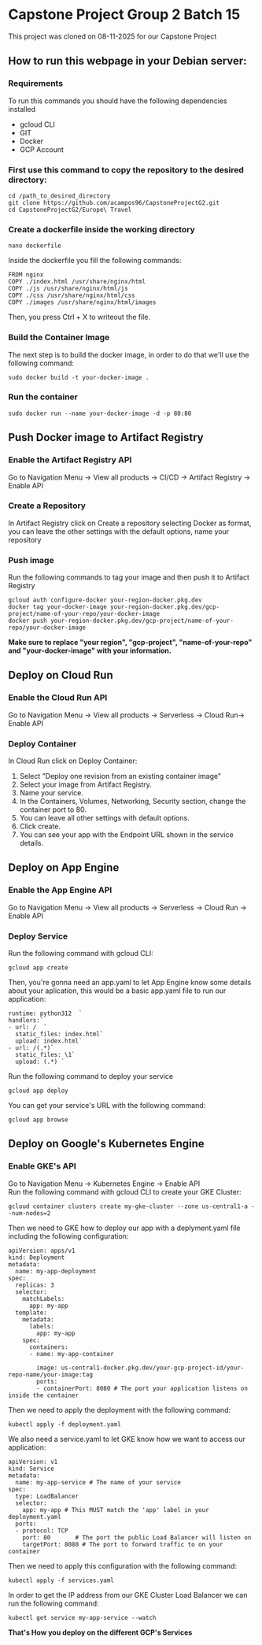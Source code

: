 # Capstone Project Group 2 Batch 15
This project was cloned on 08-11-2025 for our Capstone Project

## How to run this webpage in your Debian server:
### Requirements

To run this commands you should have the following dependencies installed 
- gcloud CLI 
- GIT
- Docker
- GCP Account

### First use this command to copy the repository to the desired directory:  

`cd /path_to_desired_directory`  
`git clone https://github.com/acampos96/CapstoneProjectG2.git`  
`cd CapstoneProjectG2/Europe\ Travel`  

### Create a dockerfile inside the working directory  

`nano dockerfile`  

Inside the dockerfile you fill the following commands:  
```dockerfile,
FROM nginx  
COPY ./index.html /usr/share/nginx/html  
COPY ./js /usr/share/nginx/html/js  
COPY ./css /usr/share/nginx/html/css  
COPY ./images /usr/share/nginx/html/images  
```
Then, you press Ctrl + X to writeout the file.  

### Build the Container Image  
The next step is to build the docker image, in order to do that we'll use the following command:  

`sudo docker build -t your-docker-image .`  

### Run the container  

`sudo docker run --name your-docker-image -d -p 80:80`    

## Push Docker image to Artifact Registry  

### Enable the Artifact Registry API  
Go to Navigation Menu -> View all products -> CI/CD -> Artifact Registry -> Enable API  
### Create a Repository  
In Artifact Registry click on  Create a repository selecting Docker as format, you can leave the other settings with the default options, name your repository  
### Push image  
Run the following commands to tag your image and then push it to Artifact Registry  

`gcloud auth configure-docker your-region-docker.pkg.dev`  
`docker tag your-docker-image your-region-docker.pkg.dev/gcp-project/name-of-your-repo/your-docker-image`  
`docker push your-region-docker.pkg.dev/gcp-project/name-of-your-repo/your-docker-image`  

**Make sure to replace "your region", "gcp-project", "name-of-your-repo" and "your-docker-image" with your information.**  

## Deploy on Cloud Run  
### Enable the Cloud Run API  
Go to Navigation Menu -> View all products -> Serverless -> Cloud Run-> Enable API  
### Deploy Container  
In Cloud Run click on Deploy Container:  

1. Select "Deploy one revision from an existing container image"  
2. Select your image from Artifact Registry.  
3. Name your service.  
4. In the Containers, Volumes, Networking, Security section, change the container port to 80.  
5. You can leave all other settings with default options.  
6. Click create.  
7. You can see your app with the Endpoint URL shown in the service details.  

## Deploy on App Engine  
### Enable the App Engine API  
Go to Navigation Menu -> View all products -> Serverless -> Cloud Run -> Enable API  
### Deploy Service
Run the following command with gcloud CLI:

`gcloud app create`  

Then, you're gonna need an app.yaml to let App Engine know some details about your aplication, this would be a basic app.yaml file to run our application:  

```yaml,
runtime: python312  `  
handlers:`  
- url: /  `  
  static_files: index.html`    
  upload: index.html`    
- url: /(.*)`  
  static_files: \1`  
  upload: (.*) `  
```
Run the following command to deploy your service  

`gcloud app deploy`  

You can get your service's URL with the following command:  

`gcloud app browse`  

## Deploy on Google's Kubernetes Engine
### Enable GKE's API
Go to Navigation Menu -> Kubernetes Engine -> Enable API  
Run the following command with gcloud CLI to create your GKE Cluster:  

`gcloud container clusters create my-gke-cluster --zone us-central1-a --num-nodes=2`   

Then we need to GKE how to deploy our app with a deplyment.yaml file including the following configuration:  

```yaml,
apiVersion: apps/v1  
kind: Deployment  
metadata:  
  name: my-app-deployment 
spec:
  replicas: 3  
  selector:
    matchLabels:
      app: my-app
  template:
    metadata:
      labels:
        app: my-app
    spec:
      containers:
      - name: my-app-container
       
        image: us-central1-docker.pkg.dev/your-gcp-project-id/your-repo-name/your-image:tag
        ports:
        - containerPort: 8080 # The port your application listens on inside the container
```
Then we need to apply the deployment with the following command:  

`kubectl apply -f deployment.yaml`  

We also need a service.yaml to let GKE know how we want to access our application:  

```yaml,
apiVersion: v1
kind: Service
metadata:
  name: my-app-service # The name of your service
spec:
  type: LoadBalancer
  selector:
    app: my-app # This MUST match the 'app' label in your deployment.yaml
  ports:
  - protocol: TCP
    port: 80       # The port the public Load Balancer will listen on
    targetPort: 8080 # The port to forward traffic to on your container
```

Then we need to apply this configuration with the following command:

`kubectl apply -f services.yaml`  

In order to get the IP address from our GKE Cluster Load Balancer we can run the following command:

`kubectl get service my-app-service --watch`  

**That's How you deploy on the different GCP's Services**
